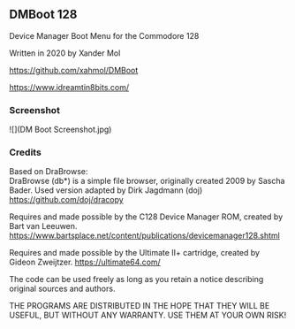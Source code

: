 ## DMBoot 128

Device Manager Boot Menu for the Commodore 128

Written in 2020 by Xander Mol

https://github.com/xahmol/DMBoot

https://www.idreamtin8bits.com/

### Screenshot

![](DM Boot Screenshot.jpg)

### Credits
Based on DraBrowse:  
DraBrowse (db*) is a simple file browser, originally created 2009 by Sascha Bader.
Used version adapted by Dirk Jagdmann (doj)
https://github.com/doj/dracopy

Requires and made possible by the C128 Device Manager ROM, created by Bart van Leeuwen.
https://www.bartsplace.net/content/publications/devicemanager128.shtml

Requires and made possible by the Ultimate II+ cartridge, created by Gideon Zweijtzer.
https://ultimate64.com/

The code can be used freely as long as you retain a notice describing original sources and authors.

THE PROGRAMS ARE DISTRIBUTED IN THE HOPE THAT THEY WILL BE USEFUL, BUT WITHOUT ANY WARRANTY. USE THEM AT YOUR OWN RISK!
